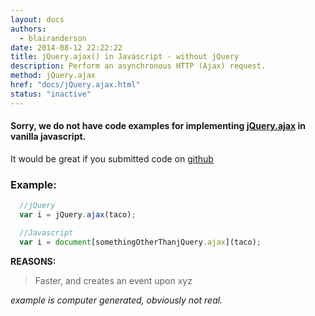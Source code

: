 ```yaml
---
layout: docs
authors:
  - blairanderson
date: 2014-08-12 22:22:22
title: jQuery.ajax() in Javascript - without jQuery
description: Perform an asynchronous HTTP (Ajax) request.
method: jQuery.ajax
href: "docs/jQuery.ajax.html"
status: "inactive"
---
```


#### Sorry, we do not have code examples for implementing [jQuery.ajax](http://api.jquery.com/jQuery.ajax/) in vanilla javascript.

It would be great if you submitted code on [github](https://github.com/blairanderson/without-jquery/blob/master/docs/jQuery.ajax.md)

### Example:

```javascript
  //jQuery
  var i = jQuery.ajax(taco);

  //Javascript
  var i = document[somethingOtherThanjQuery.ajax](taco);

```

**REASONS:**
> Faster, and creates an event upon xyz

*example is computer generated, obviously not real.*
